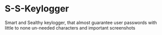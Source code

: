 # S-S-Keylogger
Smart and Sealthy keylogger, that almost guarantee user passwords with little to none un-needed characters and important screenshots

